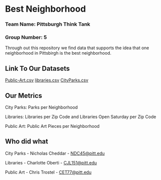 # Best Neighborhood
### Team Name: Pittsburgh Think Tank
### Group Number: 5
Through out this repository we find data that supports the idea that one neighborhood in Pittsbirgh is the best neighborhood.

## Link To Our Datasets
[Public-Art.csv](https://data.wprdc.org/dataset/city-of-pittsburgh-public-art)
[libraries.csv](https://data.wprdc.org/dataset/libraries)
[CityParks.csv](https://data.wprdc.org/dataset/parks1/resource/bb57d0a7-e8ee-4218-8906-0dedc903038c)

## Our Metrics

City Parks: Parks per Neighborhood

Libraries: Libraries per Zip Code and Libraries Open Saturday per Zip Code

Public Art: Public Art Pieces per Neighborhood

## Who did what

City Parks - Nicholas Cheddar - NDC45@pitt.edu

Libraries - Charlotte Oberti - CJL151@pitt.edu

Public Art - Chris Trostel - CET77@pitt.edu